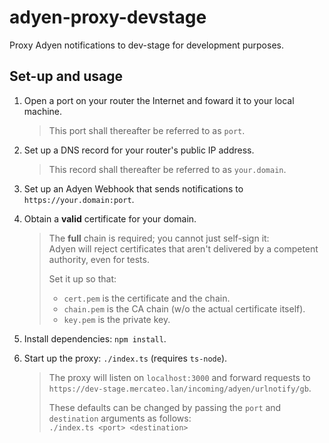 # adyen-proxy-devstage

Proxy Adyen notifications to dev-stage for development purposes.

## Set-up and usage

1. Open a port on your router the Internet and foward it to your local machine.
   > This port shall thereafter be referred to as `port`.
2. Set up a DNS record for your router's public IP address.
   > This record shall thereafter be referred to as `your.domain`.
3. Set up an Adyen Webhook that sends notifications to `https://your.domain:port`.
4. Obtain a **valid** certificate for your domain.
   > The **full** chain is required; you cannot just self-sign it:  
   > Adyen will reject certificates that aren't delivered by a competent authority, even for tests.
   >
   > Set it up so that:
   >
   > - `cert.pem` is the certificate and the chain.
   > - `chain.pem` is the CA chain (w/o the actual certificate itself).
   > - `key.pem` is the private key.
5. Install dependencies: `npm install`.
6. Start up the proxy: `./index.ts` (requires `ts-node`).

   > The proxy will listen on `localhost:3000` and forward requests to `https://dev-stage.mercateo.lan/incoming/adyen/urlnotify/gb`.
   >
   > These defaults can be changed by passing the `port` and `destination` arguments as follows:  
   >  `./index.ts <port> <destination>`
